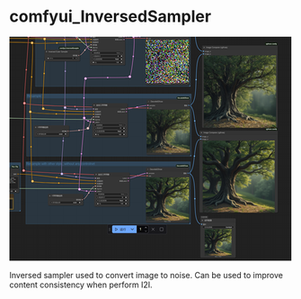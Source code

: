 # comfyui_InversedSampler

![preview](./pic/preview.png)

Inversed sampler used to convert image to noise.
Can be used to improve content consistency when perform I2I.